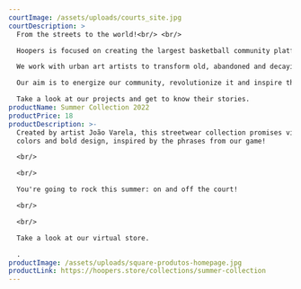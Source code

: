 ```yaml
---
courtImage: /assets/uploads/courts_site.jpg
courtDescription: >
  From the streets to the world!<br/> <br/>

  Hoopers is focused on creating the largest basketball community platform in the world.<br/> <br/>

  We work with urban art artists to transform old, abandoned and decaying basket courts into new, renovated and iconic locations for their cities.<br/> <br/>

  Our aim is to energize our community, revolutionize it and inspire the next generation of talent to fall in love with our sport and our way of life.<br/> <br/>

  Take a look at our projects and get to know their stories.
productName: Summer Collection 2022
productPrice: 18
productDescription: >-
  Created by artist João Varela, this streetwear collection promises vibrant
  colors and bold design, inspired by the phrases from our game!

  <br/>

  <br/>

  You're going to rock this summer: on and off the court!

  <br/>

  <br/>

  Take a look at our virtual store.

  .
productImage: /assets/uploads/square-produtos-homepage.jpg
productLink: https://hoopers.store/collections/summer-collection
---
```


